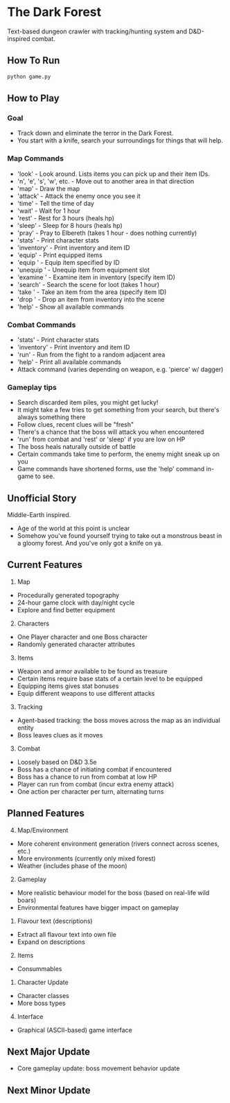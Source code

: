 # The Dark Forest
Text-based dungeon crawler with tracking/hunting system and D&D-inspired combat.

## How To Run
```bash
python game.py
```

## How to Play

### Goal
  * Track down and eliminate the terror in the Dark Forest.
  * You start with a knife, search your surroundings for things that will help.

### Map Commands
  * 'look' - Look around. Lists items you can pick up and their item IDs.
  * 'n', 'e', 's', 'w', etc. - Move out to another area in that direction
  * 'map' - Draw the map
  * 'attack' - Attack the enemy once you see it
  * 'time' - Tell the time of day
  * 'wait' - Wait for 1 hour
  * 'rest' - Rest for 3 hours (heals hp)
  * 'sleep' - Sleep for 8 hours (heals hp)
  * 'pray' - Pray to Elbereth (takes 1 hour - does nothing currently)
  * 'stats' - Print character stats
  * 'inventory' - Print inventory and item ID
  * 'equip' - Print equipped items
  * 'equip <item ID>' - Equip item specified by ID
  * 'unequip <slot>' - Unequip item from equipment slot
  * 'examine <item ID>' - Examine item in inventory (specify item ID)
  * 'search' - Search the scene for loot (takes 1 hour)
  * 'take <item ID>' - Take an item from the area (specify item ID)
  * 'drop <item ID>' - Drop an item from inventory into the scene
  * 'help' - Show all available commands

### Combat Commands
  * 'stats' - Print character stats
  * 'inventory' - Print inventory and item ID
  * 'run' - Run from the fight to a random adjacent area
  * 'help' - Print all available commands
  * Attack command (varies depending on weapon, e.g. 'pierce' w/ dagger)

### Gameplay tips
  * Search discarded item piles, you might get lucky!
  * It might take a few tries to get something from your search, but there's 
  always something there
  * Follow clues, recent clues will be "fresh"
  * There's a chance that the boss will attack you when encountered
  * 'run' from combat and 'rest' or 'sleep' if you are low on HP
  * The boss heals naturally outside of battle
  * Certain commands take time to perform, the enemy might sneak up on you
  * Game commands have shortened forms, use the 'help' command in-game to see.

## Unofficial Story
Middle-Earth inspired.
* Age of the world at this point is unclear
* Somehow you've found yourself trying to take out a monstrous beast in a 
gloomy forest. And you've only got a knife on ya.

## Current Features
1. Map
  * Procedurally generated topography
  * 24-hour game clock with day/night cycle
  * Explore and find better equipment
2. Characters
  * One Player character and one Boss character
  * Randomly generated character attributes
3. Items
  * Weapon and armor available to be found as treasure
  * Certain items require base stats of a certain level to be equipped
  * Equipping items gives stat bonuses
  * Equip different weapons to use different attacks
3. Tracking
  * Agent-based tracking: the boss moves across the map as an individual entity
  * Boss leaves clues as it moves
3. Combat
  * Loosely based on D&D 3.5e
  * Boss has a chance of initiating combat if encountered
  * Boss has a chance to run from combat at low HP
  * Player can run from combat (incur extra enemy attack)
  * One action per character per turn, alternating turns

## Planned Features
4. Map/Environment
  * More coherent environment generation (rivers connect across scenes, etc.)
  * More environments (currently only mixed forest)
  * Weather (includes phase of the moon)
2. Gameplay
  * More realistic behaviour model for the boss (based on real-life wild boars)
  * Environmental features have bigger impact on gameplay
1. Flavour text (descriptions)
  * Extract all flavour text into own file
  * Expand on descriptions
2. Items
  * Consummables
1. Character Update
  * Character classes
  * More boss types
4. Interface
  * Graphical (ASCII-based) game interface

## Next Major Update
  * Core gameplay update: boss movement behavior update

## Next Minor Update
